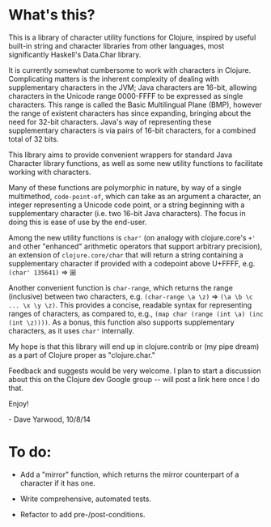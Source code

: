# What's this?

This is a library of character utility functions for Clojure, inspired by useful
built-in string and character libraries from other languages, most significantly 
Haskell's Data.Char library.

It is currently somewhat cumbersome to work with characters in Clojure. 
Complicating matters is the inherent complexity of dealing with supplementary 
characters in the JVM; Java characters are 16-bit, allowing characters in the 
Unicode range 0000-FFFF to be expressed as single characters. This range is 
called the Basic Multilingual Plane (BMP), however the range of existent 
characters has since expanding, bringing about the need for 32-bit characters. 
Java's way of representing these supplementary characters is via pairs of 16-bit 
characters, for a combined total of 32 bits. 

This library aims to provide convenient wrappers for standard Java Character 
library functions, as well as some new utility functions to facilitate working 
with characters.

Many of these functions are polymorphic in nature, by way of a single 
multimethod, `code-point-of`, which can take as an argument a character, an
integer representing a Unicode code point, or a string beginning with a 
supplementary character (i.e. two 16-bit Java characters). The focus in doing
this is ease of use by the end-user. 

Among the new utility functions is `char'` (on analogy with clojure.core's `+'`
and other "enhanced" arithmetic operators that support arbitrary precision), an
extension of `clojure.core/char` that will return a string containing a 
supplementary character if provided with a codepoint above U+FFFF, 
e.g. `(char' 135641)` => `𡇙` 

Another convenient function is `char-range`, which returns the range (inclusive)
between two characters, e.g. `(char-range \a \z)` => `(\a \b \c ... \x \y \z)`.
This provides a concise, readable syntax for representing ranges of characters,
as compared to, e.g., `(map char (range (int \a) (inc (int \z))))`. As a bonus,
this function also supports supplementary characters, as it uses `char'` 
internally.

My hope is that this library will end up in clojure.contrib or (my pipe dream)
as a part of Clojure proper as "clojure.char."

Feedback and suggests would be very welcome. I plan to start a discussion about
this on the Clojure dev Google group -- will post a link here once I do that.

Enjoy!

\- Dave Yarwood, 10/8/14

# To do:

* Add a "mirror" function, which returns the mirror counterpart of a character
if it has one. 

* Write comprehensive, automated tests.

* Refactor to add pre-/post-conditions.
